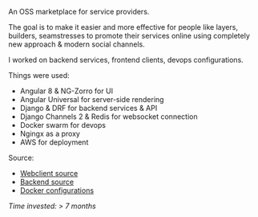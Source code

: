 An OSS marketplace for service providers.

The goal is to make it easier and more effective for people like layers, builders, seamstresses to promote their services online using completely new approach &  modern social channels.

I worked on backend services, frontend clients, devops configurations.

Things were used:
- Angular 8 & NG-Zorro for UI
- Angular Universal for server-side rendering
- Django & DRF for backend services & API
- Django Channels 2 & Redis for websocket connection 
- Docker swarm for devops
- Ngingx as a proxy
- AWS for deployment

Source:
- [Webclient source](https://github.com/timadevelop/saasWebClient)
- [Backend source](https://github.com/timadevelop/saasServer)
- [Docker configurations](https://github.com/timadevelop/saasContainer)

*Time invested: > 7 months*
